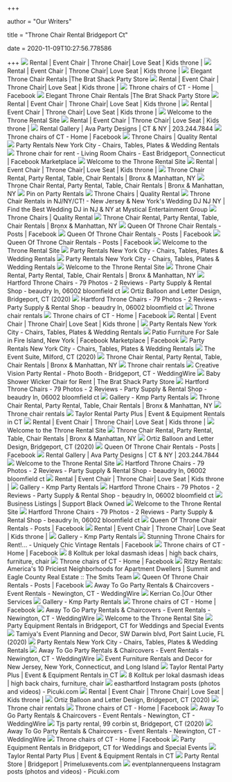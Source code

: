 +++
        
author = "Our Writers"
        
title = "Throne Chair Rental Bridgeport Ct"
        
date = 2020-11-09T10:27:56.778586
        
+++
[ ![](https://static.wixstatic.com/media/76a6e4_a9bb62ce9cbb447ba98b86fed893f82d~mv2.jpg/v1/fill/w_376,h_281,fp_0.50_0.50,q_90/76a6e4_a9bb62ce9cbb447ba98b86fed893f82d~mv2.jpg)](https://static.wixstatic.com/media/76a6e4_a9bb62ce9cbb447ba98b86fed893f82d~mv2.jpg/v1/fill/w_376,h_281,fp_0.50_0.50,q_90/76a6e4_a9bb62ce9cbb447ba98b86fed893f82d~mv2.jpg) Rental | Event Chair | Throne Chair| Love Seat | Kids throne |
[ ![](https://static.wixstatic.com/media/76a6e4_bc0ef8f6cd114be9897eb08814f60688~mv2.jpg/v1/fill/w_376,h_281,fp_0.50_0.50,q_90/76a6e4_bc0ef8f6cd114be9897eb08814f60688~mv2.jpg)](https://static.wixstatic.com/media/76a6e4_bc0ef8f6cd114be9897eb08814f60688~mv2.jpg/v1/fill/w_376,h_281,fp_0.50_0.50,q_90/76a6e4_bc0ef8f6cd114be9897eb08814f60688~mv2.jpg) Rental | Event Chair | Throne Chair| Love Seat | Kids throne |
[ ![](https://thebratshack.com/wp-content/uploads/2015/12/thronechairsm.jpg)](https://thebratshack.com/wp-content/uploads/2015/12/thronechairsm.jpg) Elegant Throne Chair Rentals |The Brat Shack Party Store
[ ![](https://static.wixstatic.com/media/76a6e4_ee9b30d646894208922c69b92b851df1~mv2_d_2951_4032_s_4_2.jpg/v1/fill/w_181,h_247,fp_0.50_0.50,q_90/76a6e4_ee9b30d646894208922c69b92b851df1~mv2_d_2951_4032_s_4_2.jpg)](https://static.wixstatic.com/media/76a6e4_ee9b30d646894208922c69b92b851df1~mv2_d_2951_4032_s_4_2.jpg/v1/fill/w_181,h_247,fp_0.50_0.50,q_90/76a6e4_ee9b30d646894208922c69b92b851df1~mv2_d_2951_4032_s_4_2.jpg) Rental | Event Chair | Throne Chair| Love Seat | Kids throne |
[ ![](https://lookaside.fbsbx.com/lookaside/crawler/media/?media_id=433507686995214)](https://lookaside.fbsbx.com/lookaside/crawler/media/?media_id=433507686995214) Throne chairs of CT - Home | Facebook
[ ![](https://thebratshack.com/wp-content/uploads/2017/12/whitesilverthronechair.jpg)](https://thebratshack.com/wp-content/uploads/2017/12/whitesilverthronechair.jpg) Elegant Throne Chair Rentals |The Brat Shack Party Store
[ ![](https://static.wixstatic.com/media/76a6e4_546f5696e7ad4dc79b28c6617c6d7b95~mv2.jpg/v1/fill/w_202,h_269,fp_0.50_0.50,q_90/76a6e4_546f5696e7ad4dc79b28c6617c6d7b95~mv2.jpg)](https://static.wixstatic.com/media/76a6e4_546f5696e7ad4dc79b28c6617c6d7b95~mv2.jpg/v1/fill/w_202,h_269,fp_0.50_0.50,q_90/76a6e4_546f5696e7ad4dc79b28c6617c6d7b95~mv2.jpg) Rental | Event Chair | Throne Chair| Love Seat | Kids throne |
[ ![](https://static.wixstatic.com/media/76a6e4_4e6e198604534079b7b6b78ce1db3323~mv2_d_3024_4032_s_4_2.jpg/v1/fill/w_184,h_247,fp_0.50_0.50,q_90/76a6e4_4e6e198604534079b7b6b78ce1db3323~mv2_d_3024_4032_s_4_2.jpg)](https://static.wixstatic.com/media/76a6e4_4e6e198604534079b7b6b78ce1db3323~mv2_d_3024_4032_s_4_2.jpg/v1/fill/w_184,h_247,fp_0.50_0.50,q_90/76a6e4_4e6e198604534079b7b6b78ce1db3323~mv2_d_3024_4032_s_4_2.jpg) Rental | Event Chair | Throne Chair| Love Seat | Kids throne |
[ ![](https://files.sysers.com/cp/upload/bostonthrone/editor/throne.png)](https://files.sysers.com/cp/upload/bostonthrone/editor/throne.png) Welcome to the Throne Rental Site
[ ![](https://static.wixstatic.com/media/76a6e4_8cc115fb5eb145d49dd56b13b8a41f29~mv2.jpg/v1/fill/w_376,h_281,fp_0.50_0.50,q_90/76a6e4_8cc115fb5eb145d49dd56b13b8a41f29~mv2.jpg)](https://static.wixstatic.com/media/76a6e4_8cc115fb5eb145d49dd56b13b8a41f29~mv2.jpg/v1/fill/w_376,h_281,fp_0.50_0.50,q_90/76a6e4_8cc115fb5eb145d49dd56b13b8a41f29~mv2.jpg) Rental | Event Chair | Throne Chair| Love Seat | Kids throne |
[ ![](https://lirp-cdn.multiscreensite.com/4359a251/dms3rep/multi/opt/Party-Rental-Package%2C-Throne-Chair%2C-Name-Table%2C-Blue-and-Silver-Backdrop%2C-Sweet16-1920w.jpg)](https://lirp-cdn.multiscreensite.com/4359a251/dms3rep/multi/opt/Party-Rental-Package%2C-Throne-Chair%2C-Name-Table%2C-Blue-and-Silver-Backdrop%2C-Sweet16-1920w.jpg) Rental Gallery | Ava Party Designs | CT & NY | 203.244.7844
[ ![](https://lookaside.fbsbx.com/lookaside/crawler/media/?media_id=561919847817804&get_thumbnail=1)](https://lookaside.fbsbx.com/lookaside/crawler/media/?media_id=561919847817804&get_thumbnail=1) Throne chairs of CT - Home | Facebook
[ ![](https://qualityrental.com/pub/media/catalog/product/cache/c687aa7517cf01e65c009f6943c2b1e9/k/i/king-throne.jpg)](https://qualityrental.com/pub/media/catalog/product/cache/c687aa7517cf01e65c009f6943c2b1e9/k/i/king-throne.jpg) Throne Chairs | Quality Rental
[ ![](https://eventlyst.com/wp-content/uploads/2019/10/victoria-300x300.jpg)](https://eventlyst.com/wp-content/uploads/2019/10/victoria-300x300.jpg) Party Rentals New York City - Chairs, Tables, Plates & Wedding Rentals
[ ![](https://lookaside.fbsbx.com/lookaside/crawler/media/?media_id=548047965935429)](https://lookaside.fbsbx.com/lookaside/crawler/media/?media_id=548047965935429) Throne chair for rent - Living Room Chairs - East Bridgeport, Connecticut |  Facebook Marketplace
[ ![](https://files.sysers.com/cp/upload/bostonthrone/categories/med/gwsingle.jpg)](https://files.sysers.com/cp/upload/bostonthrone/categories/med/gwsingle.jpg) Welcome to the Throne Rental Site
[ ![](https://static.wixstatic.com/media/76a6e4_ae691f661d734ef2afbc3281eeb762a7~mv2_d_4027_2813_s_4_2.jpg/v1/fill/w_375,h_261,fp_0.50_0.50,q_90/76a6e4_ae691f661d734ef2afbc3281eeb762a7~mv2_d_4027_2813_s_4_2.jpg)](https://static.wixstatic.com/media/76a6e4_ae691f661d734ef2afbc3281eeb762a7~mv2_d_4027_2813_s_4_2.jpg/v1/fill/w_375,h_261,fp_0.50_0.50,q_90/76a6e4_ae691f661d734ef2afbc3281eeb762a7~mv2_d_4027_2813_s_4_2.jpg) Rental | Event Chair | Throne Chair| Love Seat | Kids throne |
[ ![](https://www.abbottspartyrental.com/image/135149693.jpg)](https://www.abbottspartyrental.com/image/135149693.jpg) Throne Chair Rental, Party Rental, Table, Chair Rentals | Bronx &  Manhattan, NY
[ ![](https://www.abbottspartyrental.com/image/135149703.jpg)](https://www.abbottspartyrental.com/image/135149703.jpg) Throne Chair Rental, Party Rental, Table, Chair Rentals | Bronx &  Manhattan, NY
[ ![](https://i.pinimg.com/originals/9e/ff/9c/9eff9c6011a17ed7e01e9e14e85ce61f.jpg)](https://i.pinimg.com/originals/9e/ff/9c/9eff9c6011a17ed7e01e9e14e85ce61f.jpg) Pin on Party Rentals
[ ![](https://qualityrental.com/pub/media/catalog/product/cache/c687aa7517cf01e65c009f6943c2b1e9/q/u/queen-throne.jpg)](https://qualityrental.com/pub/media/catalog/product/cache/c687aa7517cf01e65c009f6943c2b1e9/q/u/queen-throne.jpg) Throne Chairs | Quality Rental
[ ![](https://www.medjs.com/wp-content/uploads/2017/05/chair-5.png)](https://www.medjs.com/wp-content/uploads/2017/05/chair-5.png) Throne Chair Rentals in NJ/NY/CT! - New Jersey & New York's Wedding DJ NJ  NY | Find the Best Wedding DJ in NJ & NY at Mystical Entertainment Group
[ ![](https://qualityrental.com/pub/media/catalog/product/cache/c687aa7517cf01e65c009f6943c2b1e9/t/h/throne-pair.jpg)](https://qualityrental.com/pub/media/catalog/product/cache/c687aa7517cf01e65c009f6943c2b1e9/t/h/throne-pair.jpg) Throne Chairs | Quality Rental
[ ![](https://www.abbottspartyrental.com/image/135149711.jpg)](https://www.abbottspartyrental.com/image/135149711.jpg) Throne Chair Rental, Party Rental, Table, Chair Rentals | Bronx &  Manhattan, NY
[ ![](https://lookaside.fbsbx.com/lookaside/crawler/media/?media_id=629804501258453)](https://lookaside.fbsbx.com/lookaside/crawler/media/?media_id=629804501258453) Queen Of Throne Chair Rentals - Posts | Facebook
[ ![](https://lookaside.fbsbx.com/lookaside/crawler/media/?media_id=474973056741599)](https://lookaside.fbsbx.com/lookaside/crawler/media/?media_id=474973056741599) Queen Of Throne Chair Rentals - Posts | Facebook
[ ![](https://lookaside.fbsbx.com/lookaside/crawler/media/?media_id=629804474591789)](https://lookaside.fbsbx.com/lookaside/crawler/media/?media_id=629804474591789) Queen Of Throne Chair Rentals - Posts | Facebook
[ ![](https://files.sysers.com/cp/upload/bostonthrone/categories/med/whitepetite.jpg)](https://files.sysers.com/cp/upload/bostonthrone/categories/med/whitepetite.jpg) Welcome to the Throne Rental Site
[ ![](https://eventlyst.com/wp-content/uploads/2019/10/Cleo-white-2-300x300.jpg)](https://eventlyst.com/wp-content/uploads/2019/10/Cleo-white-2-300x300.jpg) Party Rentals New York City - Chairs, Tables, Plates & Wedding Rentals
[ ![](https://eventlyst.com/wp-content/uploads/2019/10/elizabeth-300x300.jpg)](https://eventlyst.com/wp-content/uploads/2019/10/elizabeth-300x300.jpg) Party Rentals New York City - Chairs, Tables, Plates & Wedding Rentals
[ ![](https://files.sysers.com/cp/upload/bostonthrone/categories/med/doublegold63L30D72H_-_Copy_-_Copy.jpg)](https://files.sysers.com/cp/upload/bostonthrone/categories/med/doublegold63L30D72H_-_Copy_-_Copy.jpg) Welcome to the Throne Rental Site
[ ![](https://www.abbottspartyrental.com/image/135149708.jpg)](https://www.abbottspartyrental.com/image/135149708.jpg) Throne Chair Rental, Party Rental, Table, Chair Rentals | Bronx &  Manhattan, NY
[ ![](https://lookaside.fbsbx.com/lookaside/crawler/media/?media_id=735900490219672)](https://lookaside.fbsbx.com/lookaside/crawler/media/?media_id=735900490219672) Hartford Throne Chairs - 79 Photos - 2 Reviews - Party Supply & Rental Shop  - beaudry ln, 06002 bloomfield ct
[ ![](https://scontent.fymy1-2.fna.fbcdn.net/v/t1.0-9/s720x720/89471815_1095211887510093_6618192570436550656_o.jpg?_nc_cat=106&_nc_sid=110474&_nc_ohc=xux66bCiNHwAX8-3ygv&_nc_ht=scontent.fymy1-2.fna&tp=7&oh=2869a50b2249c38d8a60b31df2f421c7&oe=5F9F87D9)](https://scontent.fymy1-2.fna.fbcdn.net/v/t1.0-9/s720x720/89471815_1095211887510093_6618192570436550656_o.jpg?_nc_cat=106&_nc_sid=110474&_nc_ohc=xux66bCiNHwAX8-3ygv&_nc_ht=scontent.fymy1-2.fna&tp=7&oh=2869a50b2249c38d8a60b31df2f421c7&oe=5F9F87D9) Ortiz Balloon and Letter Design, Bridgeport, CT (2020)
[ ![](https://lookaside.fbsbx.com/lookaside/crawler/media/?media_id=427951031014621)](https://lookaside.fbsbx.com/lookaside/crawler/media/?media_id=427951031014621) Hartford Throne Chairs - 79 Photos - 2 Reviews - Party Supply & Rental Shop  - beaudry ln, 06002 bloomfield ct
[ ![](https://files.secure.website/wscfus/8965185/26796725/20201003-1935301-w1920-o.jpg)](https://files.secure.website/wscfus/8965185/26796725/20201003-1935301-w1920-o.jpg) Throne chair rentals
[ ![](https://lookaside.fbsbx.com/lookaside/crawler/media/?media_id=434911020199769)](https://lookaside.fbsbx.com/lookaside/crawler/media/?media_id=434911020199769) Throne chairs of CT - Home | Facebook
[ ![](https://static.wixstatic.com/media/76a6e4_bf7336e0406b49e8b0866fa79c8dbe6a~mv2.jpg/v1/fill/w_376,h_281,fp_0.50_0.50,q_90/76a6e4_bf7336e0406b49e8b0866fa79c8dbe6a~mv2.jpg)](https://static.wixstatic.com/media/76a6e4_bf7336e0406b49e8b0866fa79c8dbe6a~mv2.jpg/v1/fill/w_376,h_281,fp_0.50_0.50,q_90/76a6e4_bf7336e0406b49e8b0866fa79c8dbe6a~mv2.jpg) Rental | Event Chair | Throne Chair| Love Seat | Kids throne |
[ ![](https://eventlyst.com/wp-content/uploads/2019/10/ryan-300x300.jpg)](https://eventlyst.com/wp-content/uploads/2019/10/ryan-300x300.jpg) Party Rentals New York City - Chairs, Tables, Plates & Wedding Rentals
[ ![](https://lookaside.fbsbx.com/lookaside/crawler/media/?media_id=10214317192162552)](https://lookaside.fbsbx.com/lookaside/crawler/media/?media_id=10214317192162552) Patio Furniture For Sale in Fire Island, New York | Facebook Marketplace |  Facebook
[ ![](https://eventlyst.com/wp-content/uploads/2019/04/Furniture-new.png)](https://eventlyst.com/wp-content/uploads/2019/04/Furniture-new.png) Party Rentals New York City - Chairs, Tables, Plates & Wedding Rentals
[ ![](https://scontent.fymy1-2.fna.fbcdn.net/v/t1.0-9/s720x720/109675300_646120899335639_4913886799783583651_n.jpg?_nc_cat=110&_nc_sid=2d5d41&_nc_ohc=XLT4fLFfwF4AX_Lic1v&_nc_ht=scontent.fymy1-2.fna&tp=7&oh=166701c7ca371ffcf0cb5814dce48e7d&oe=5F913A72)](https://scontent.fymy1-2.fna.fbcdn.net/v/t1.0-9/s720x720/109675300_646120899335639_4913886799783583651_n.jpg?_nc_cat=110&_nc_sid=2d5d41&_nc_ohc=XLT4fLFfwF4AX_Lic1v&_nc_ht=scontent.fymy1-2.fna&tp=7&oh=166701c7ca371ffcf0cb5814dce48e7d&oe=5F913A72) The Event Suite, Milford, CT (2020)
[ ![](https://www.abbottspartyrental.com/image/135149720.jpg)](https://www.abbottspartyrental.com/image/135149720.jpg) Throne Chair Rental, Party Rental, Table, Chair Rentals | Bronx &  Manhattan, NY
[ ![](https://files.secure.website/wscfus/8965185/7474631/20180225-153037-11-w1920-o.jpg)](https://files.secure.website/wscfus/8965185/7474631/20180225-153037-11-w1920-o.jpg) Throne chair rentals
[ ![](https://cdn0.weddingwire.com/emp/fotos/2/3/9/4/0/0/1526334219-1366fcbb32c3b0cd-1526334219-a6e3e3abb1d2bfb7-1526334219298-2-egg_shell_throne_c.jpg)](https://cdn0.weddingwire.com/emp/fotos/2/3/9/4/0/0/1526334219-1366fcbb32c3b0cd-1526334219-a6e3e3abb1d2bfb7-1526334219298-2-egg_shell_throne_c.jpg) Creative Vision Party Rental - Photo Booth - Bridgeport, CT - WeddingWire
[ ![](https://thebratshack.com/wp-content/uploads/2015/03/wickerchair-blue.jpg)](https://thebratshack.com/wp-content/uploads/2015/03/wickerchair-blue.jpg) Baby Shower Wicker Chair for Rent | The Brat Shack Party Store
[ ![](https://lookaside.fbsbx.com/lookaside/crawler/media/?media_id=579608542515535)](https://lookaside.fbsbx.com/lookaside/crawler/media/?media_id=579608542515535) Hartford Throne Chairs - 79 Photos - 2 Reviews - Party Supply & Rental Shop  - beaudry ln, 06002 bloomfield ct
[ ![](https://kmppartyrentals.com/wp-content/uploads/2020/07/Gold-White-Throne-Chair.jpeg)](https://kmppartyrentals.com/wp-content/uploads/2020/07/Gold-White-Throne-Chair.jpeg) Gallery - Kmp Party Rentals
[ ![](https://www.abbottspartyrental.com/image/135149710.jpg)](https://www.abbottspartyrental.com/image/135149710.jpg) Throne Chair Rental, Party Rental, Table, Chair Rentals | Bronx &  Manhattan, NY
[ ![](https://files.secure.website/wscfus/8965185/7474616/20180225-202027-21-w1920-o.jpg)](https://files.secure.website/wscfus/8965185/7474616/20180225-202027-21-w1920-o.jpg) Throne chair rentals
[ ![](https://taylorrentalpartyplusct.com/wp-content/uploads/2019/03/1162-2018_03_02-17_37_18-UTC.jpg)](https://taylorrentalpartyplusct.com/wp-content/uploads/2019/03/1162-2018_03_02-17_37_18-UTC.jpg) Taylor Rental Party Plus | Event & Equipment Rentals in CT
[ ![](https://static.wixstatic.com/media/76a6e4_e8dcdc6045f44a229c663a19b1e71d9c~mv2.jpg/v1/fill/w_376,h_281,fp_0.50_0.50,q_90/76a6e4_e8dcdc6045f44a229c663a19b1e71d9c~mv2.jpg)](https://static.wixstatic.com/media/76a6e4_e8dcdc6045f44a229c663a19b1e71d9c~mv2.jpg/v1/fill/w_376,h_281,fp_0.50_0.50,q_90/76a6e4_e8dcdc6045f44a229c663a19b1e71d9c~mv2.jpg) Rental | Event Chair | Throne Chair| Love Seat | Kids throne |
[ ![](https://files.sysers.com/cp/upload/bostonthrone/categories/med/kidsilverHB23W17D36H.jpg)](https://files.sysers.com/cp/upload/bostonthrone/categories/med/kidsilverHB23W17D36H.jpg) Welcome to the Throne Rental Site
[ ![](https://www.abbottspartyrental.com/image/135149712.jpg)](https://www.abbottspartyrental.com/image/135149712.jpg) Throne Chair Rental, Party Rental, Table, Chair Rentals | Bronx &  Manhattan, NY
[ ![](https://scontent.fymy1-2.fna.fbcdn.net/v/t1.0-9/s720x720/89766731_1096091534088795_2961613437899112448_o.jpg?_nc_cat=111&_nc_sid=110474&_nc_ohc=Wb5k5-cibqEAX-pIJM1&_nc_ht=scontent.fymy1-2.fna&tp=7&oh=80fd28ff1f44342455854730315193e3&oe=5F9CDBF1)](https://scontent.fymy1-2.fna.fbcdn.net/v/t1.0-9/s720x720/89766731_1096091534088795_2961613437899112448_o.jpg?_nc_cat=111&_nc_sid=110474&_nc_ohc=Wb5k5-cibqEAX-pIJM1&_nc_ht=scontent.fymy1-2.fna&tp=7&oh=80fd28ff1f44342455854730315193e3&oe=5F9CDBF1) Ortiz Balloon and Letter Design, Bridgeport, CT (2020)
[ ![](https://lookaside.fbsbx.com/lookaside/crawler/media/?media_id=698490784018493)](https://lookaside.fbsbx.com/lookaside/crawler/media/?media_id=698490784018493) Queen Of Throne Chair Rentals - Posts | Facebook
[ ![](https://lirp-cdn.multiscreensite.com/4359a251/dms3rep/multi/opt/Ava-Party-Designs-Logo-fda07548-640w.png)](https://lirp-cdn.multiscreensite.com/4359a251/dms3rep/multi/opt/Ava-Party-Designs-Logo-fda07548-640w.png) Rental Gallery | Ava Party Designs | CT & NY | 203.244.7844
[ ![](https://files.sysers.com/cp/upload/bostonthrone/categories/med/silwhiteporter.jpg)](https://files.sysers.com/cp/upload/bostonthrone/categories/med/silwhiteporter.jpg) Welcome to the Throne Rental Site
[ ![](https://lookaside.fbsbx.com/lookaside/crawler/media/?media_id=984857941990591)](https://lookaside.fbsbx.com/lookaside/crawler/media/?media_id=984857941990591) Hartford Throne Chairs - 79 Photos - 2 Reviews - Party Supply & Rental Shop  - beaudry ln, 06002 bloomfield ct
[ ![](https://threebestrated.com/awards/wedding_planners-bridgeport-2020-drk.svg)](https://threebestrated.com/awards/wedding_planners-bridgeport-2020-drk.svg) Rental | Event Chair | Throne Chair| Love Seat | Kids throne |
[ ![](https://kmppartyrentals.com/wp-content/uploads/2020/07/All_White_Throne_Chair.jpeg)](https://kmppartyrentals.com/wp-content/uploads/2020/07/All_White_Throne_Chair.jpeg) Gallery - Kmp Party Rentals
[ ![](https://lookaside.fbsbx.com/lookaside/crawler/media/?media_id=651218845354504)](https://lookaside.fbsbx.com/lookaside/crawler/media/?media_id=651218845354504) Hartford Throne Chairs - 79 Photos - 2 Reviews - Party Supply & Rental Shop  - beaudry ln, 06002 bloomfield ct
[ ![](https://www.supportblackowned.com/media/com_jbusinessdirectory/pictures/no_image.jpg)](https://www.supportblackowned.com/media/com_jbusinessdirectory/pictures/no_image.jpg) Business Listings | Support Black Owned
[ ![](https://files.sysers.com/cp/upload/bostonthrone/categories/med/liongold.jpg)](https://files.sysers.com/cp/upload/bostonthrone/categories/med/liongold.jpg) Welcome to the Throne Rental Site
[ ![](https://lookaside.fbsbx.com/lookaside/crawler/media/?media_id=579433959199660)](https://lookaside.fbsbx.com/lookaside/crawler/media/?media_id=579433959199660) Hartford Throne Chairs - 79 Photos - 2 Reviews - Party Supply & Rental Shop  - beaudry ln, 06002 bloomfield ct
[ ![](https://lookaside.fbsbx.com/lookaside/crawler/media/?media_id=293047111600862)](https://lookaside.fbsbx.com/lookaside/crawler/media/?media_id=293047111600862) Queen Of Throne Chair Rentals - Posts | Facebook
[ ![](https://static.wixstatic.com/media/76a6e4_1de22be22d4f48cc9d9929e04d3b5f1b~mv2.jpg/v1/fill/w_376,h_281,fp_0.50_0.50,q_90/76a6e4_1de22be22d4f48cc9d9929e04d3b5f1b~mv2.jpg)](https://static.wixstatic.com/media/76a6e4_1de22be22d4f48cc9d9929e04d3b5f1b~mv2.jpg/v1/fill/w_376,h_281,fp_0.50_0.50,q_90/76a6e4_1de22be22d4f48cc9d9929e04d3b5f1b~mv2.jpg) Rental | Event Chair | Throne Chair| Love Seat | Kids throne |
[ ![](https://kmppartyrentals.com/wp-content/uploads/2020/07/Kids_Pink_Princess_Throne_Chair.jpg)](https://kmppartyrentals.com/wp-content/uploads/2020/07/Kids_Pink_Princess_Throne_Chair.jpg) Gallery - Kmp Party Rentals
[ ![](https://lookaside.fbsbx.com/lookaside/crawler/media/?media_id=625143011158079)](https://lookaside.fbsbx.com/lookaside/crawler/media/?media_id=625143011158079) Stunning Throne Chairs for Rent!... - Uniquely Chic Vintage Rentals |  Facebook
[ ![](https://lookaside.fbsbx.com/lookaside/crawler/media/?media_id=1271545193191455)](https://lookaside.fbsbx.com/lookaside/crawler/media/?media_id=1271545193191455) Throne chairs of CT - Home | Facebook
[ ![](https://i.pinimg.com/236x/e2/b9/2d/e2b92d80d4afba7038190db2883ac42e--gold-leaf.jpg)](https://i.pinimg.com/236x/e2/b9/2d/e2b92d80d4afba7038190db2883ac42e--gold-leaf.jpg) 8 Kolltuk per lokal dasmash ideas | high back chairs, furniture, chair
[ ![](https://lookaside.fbsbx.com/lookaside/crawler/media/?media_id=1281174988895142)](https://lookaside.fbsbx.com/lookaside/crawler/media/?media_id=1281174988895142) Throne chairs of CT - Home | Facebook
[ ![](https://www.thesmitsteam.com/files/2019/04/63bd5e19bad47417ac6d543b17f3ff4e.jpg)](https://www.thesmitsteam.com/files/2019/04/63bd5e19bad47417ac6d543b17f3ff4e.jpg) Ritzy Rentals: America's 10 Priciest Neighborhoods for Apartment Dwellers |  Summit and Eagle County Real Estate :: The Smits Team
[ ![](https://lookaside.fbsbx.com/lookaside/crawler/media/?media_id=526678364904401)](https://lookaside.fbsbx.com/lookaside/crawler/media/?media_id=526678364904401) Queen Of Throne Chair Rentals - Posts | Facebook
[ ![](https://cdn0.weddingwire.com/emp/fotos/9/9/8/8/6/1/newitemswag_51_168899.jpg)](https://cdn0.weddingwire.com/emp/fotos/9/9/8/8/6/1/newitemswag_51_168899.jpg) Away To Go Party Rentals & Chaircovers - Event Rentals - Newington, CT -  WeddingWire
[ ![](https://02f0a56ef46d93f03c90-22ac5f107621879d5667e0d7ed595bdb.ssl.cf2.rackcdn.com/sites/29097/photos/1141362/e5_x435.png)](https://02f0a56ef46d93f03c90-22ac5f107621879d5667e0d7ed595bdb.ssl.cf2.rackcdn.com/sites/29097/photos/1141362/e5_x435.png) Kerrian Co.|Our Other Services
[ ![](https://kmppartyrentals.com/wp-content/uploads/2020/07/Kids_Lion_Throne_Chair.jpg)](https://kmppartyrentals.com/wp-content/uploads/2020/07/Kids_Lion_Throne_Chair.jpg) Gallery - Kmp Party Rentals
[ ![](https://lookaside.fbsbx.com/lookaside/crawler/media/?media_id=1281174965561811)](https://lookaside.fbsbx.com/lookaside/crawler/media/?media_id=1281174965561811) Throne chairs of CT - Home | Facebook
[ ![](https://cdn0.weddingwire.com/emp/fotos/9/9/8/8/6/1/img-6803_51_168899.jpg)](https://cdn0.weddingwire.com/emp/fotos/9/9/8/8/6/1/img-6803_51_168899.jpg) Away To Go Party Rentals & Chaircovers - Event Rentals - Newington, CT -  WeddingWire
[ ![](https://files.sysers.com/cp/upload/bostonthrone/categories/med/hindugold85W30D57H.jpg)](https://files.sysers.com/cp/upload/bostonthrone/categories/med/hindugold85W30D57H.jpg) Welcome to the Throne Rental Site
[ ![](https://eventective-media.azureedge.net/1590799_md.jpg)](https://eventective-media.azureedge.net/1590799_md.jpg) Party Equipment Rentals in Bridgeport, CT for Weddings and Special Events
[ ![](https://img.foodyas.com/1/v/t1.0-0/p180x540/64753928_2321729504576923_7661265939941294080_n.jpg?_nc_cat=104&_nc_ohc=wCcWVTESlVIAQnWE_PDrz_yceJOvi7Q1sC_Cf6DYD3g9vGnBrntneGfbA&_nc_ht=scontent.xx&oh=b0db27197350d8f0cba9e6dd0d7dde24&oe=5E69824C)](https://img.foodyas.com/1/v/t1.0-0/p180x540/64753928_2321729504576923_7661265939941294080_n.jpg?_nc_cat=104&_nc_ohc=wCcWVTESlVIAQnWE_PDrz_yceJOvi7Q1sC_Cf6DYD3g9vGnBrntneGfbA&_nc_ht=scontent.xx&oh=b0db27197350d8f0cba9e6dd0d7dde24&oe=5E69824C) Tamiya's Event Planning and Decor, SW Darwin blvd, Port Saint Lucie, FL  (2020)
[ ![](https://eventlyst.com/wp-content/uploads/woocommerce-placeholder-300x300.png)](https://eventlyst.com/wp-content/uploads/woocommerce-placeholder-300x300.png) Party Rentals New York City - Chairs, Tables, Plates & Wedding Rentals
[ ![](https://cdn0.weddingwire.com/emp/fotos/9/9/8/8/6/1/img-2266-2_51_168899.jpg)](https://cdn0.weddingwire.com/emp/fotos/9/9/8/8/6/1/img-2266-2_51_168899.jpg) Away To Go Party Rentals & Chaircovers - Event Rentals - Newington, CT -  WeddingWire
[ ![](https://www.iloungedecor.com/images/cabanas/cabana2017_1.jpg)](https://www.iloungedecor.com/images/cabanas/cabana2017_1.jpg) Event Furniture Rentals and Decor for New Jersey, New York, Connecticut,  and Long Island
[ ![](https://taylorrentalpartyplusct.com/wp-content/uploads/2019/03/IMG_8185-2018_03_02-17_37_18-UTC.CR2_.jpg)](https://taylorrentalpartyplusct.com/wp-content/uploads/2019/03/IMG_8185-2018_03_02-17_37_18-UTC.CR2_.jpg) Taylor Rental Party Plus | Event & Equipment Rentals in CT
[ ![](https://i.pinimg.com/236x/c8/47/8d/c8478da4e1812da2d3f24f2c839fe229--spa-pedicure-chairs-chair-sale.jpg)](https://i.pinimg.com/236x/c8/47/8d/c8478da4e1812da2d3f24f2c839fe229--spa-pedicure-chairs-chair-sale.jpg) 8 Kolltuk per lokal dasmash ideas | high back chairs, furniture, chair
[ ![](https://scontent-yyz1-1.cdninstagram.com/v/t51.2885-15/sh0.08/e35/s640x640/80707484_2974815695885158_4032890721434022548_n.jpg?_nc_ht=scontent-yyz1-1.cdninstagram.com&_nc_cat=110&_nc_ohc=T9SqugV3tgEAX-8xrPi&oh=b7b8a56a455864f447dcd089c9aa9a89&oe=5ED78FB0)](https://scontent-yyz1-1.cdninstagram.com/v/t51.2885-15/sh0.08/e35/s640x640/80707484_2974815695885158_4032890721434022548_n.jpg?_nc_ht=scontent-yyz1-1.cdninstagram.com&_nc_cat=110&_nc_ohc=T9SqugV3tgEAX-8xrPi&oh=b7b8a56a455864f447dcd089c9aa9a89&oe=5ED78FB0) easthartford Instagram posts (photos and videos) - Picuki.com
[ ![](https://static.wixstatic.com/media/76a6e4_60a00b814855468b8cdfc0f0aaa7dae9~mv2.jpg/v1/fill/w_376,h_281,fp_0.50_0.50,q_90/76a6e4_60a00b814855468b8cdfc0f0aaa7dae9~mv2.jpg)](https://static.wixstatic.com/media/76a6e4_60a00b814855468b8cdfc0f0aaa7dae9~mv2.jpg/v1/fill/w_376,h_281,fp_0.50_0.50,q_90/76a6e4_60a00b814855468b8cdfc0f0aaa7dae9~mv2.jpg) Rental | Event Chair | Throne Chair| Love Seat | Kids throne |
[ ![](https://scontent.fymy1-1.fna.fbcdn.net/v/t1.0-9/s720x720/86710555_1078656962498919_2865155348673593344_n.jpg?_nc_cat=109&_nc_sid=110474&_nc_ohc=wD0OLAmvGiwAX9JNbXT&_nc_ht=scontent.fymy1-1.fna&tp=7&oh=a913756df0c1f3f356800c275c96b3d8&oe=5F9F6070)](https://scontent.fymy1-1.fna.fbcdn.net/v/t1.0-9/s720x720/86710555_1078656962498919_2865155348673593344_n.jpg?_nc_cat=109&_nc_sid=110474&_nc_ohc=wD0OLAmvGiwAX9JNbXT&_nc_ht=scontent.fymy1-1.fna&tp=7&oh=a913756df0c1f3f356800c275c96b3d8&oe=5F9F6070) Ortiz Balloon and Letter Design, Bridgeport, CT (2020)
[ ![](https://files.secure.website/wscfus/8965185/7370776/mom-logo-2-w1280-o.png)](https://files.secure.website/wscfus/8965185/7370776/mom-logo-2-w1280-o.png) Throne chair rentals
[ ![](https://lookaside.fbsbx.com/lookaside/crawler/media/?media_id=211247696317764)](https://lookaside.fbsbx.com/lookaside/crawler/media/?media_id=211247696317764) Throne chairs of CT - Home | Facebook
[ ![](https://cdn0.weddingwire.com/emp/fotos/9/9/8/8/6/1/agua3_51_168899.jpg)](https://cdn0.weddingwire.com/emp/fotos/9/9/8/8/6/1/agua3_51_168899.jpg) Away To Go Party Rentals & Chaircovers - Event Rentals - Newington, CT -  WeddingWire
[ ![](https://scontent.fymy1-2.fna.fbcdn.net/v/t1.0-0/p180x540/116156606_3145520615524402_1789590733073579159_o.jpg?_nc_cat=101&_nc_sid=110474&_nc_ohc=8AxWDkQ7l_0AX-7P0SH&_nc_ht=scontent.fymy1-2.fna&tp=6&oh=870ac9f3c248bcdb72c80f8828e1a853&oe=5FA2BE94)](https://scontent.fymy1-2.fna.fbcdn.net/v/t1.0-0/p180x540/116156606_3145520615524402_1789590733073579159_o.jpg?_nc_cat=101&_nc_sid=110474&_nc_ohc=8AxWDkQ7l_0AX-7P0SH&_nc_ht=scontent.fymy1-2.fna&tp=6&oh=870ac9f3c248bcdb72c80f8828e1a853&oe=5FA2BE94) Tjs party rental, 99 corbin st, Bridgeport, CT (2020)
[ ![](https://cdn0.weddingwire.com/emp/fotos/9/9/8/8/6/1/silvertablewedding_51_168899.jpg)](https://cdn0.weddingwire.com/emp/fotos/9/9/8/8/6/1/silvertablewedding_51_168899.jpg) Away To Go Party Rentals & Chaircovers - Event Rentals - Newington, CT -  WeddingWire
[ ![](https://lookaside.fbsbx.com/lookaside/crawler/media/?media_id=1271545239858117)](https://lookaside.fbsbx.com/lookaside/crawler/media/?media_id=1271545239858117) Throne chairs of CT - Home | Facebook
[ ![](https://eventective-media.azureedge.net/398403.jpg)](https://eventective-media.azureedge.net/398403.jpg) Party Equipment Rentals in Bridgeport, CT for Weddings and Special Events
[ ![](https://taylorrentalpartyplusct.com/wp-content/uploads/2019/03/IMG_8223-2018_03_02-17_37_18-UTC.jpg)](https://taylorrentalpartyplusct.com/wp-content/uploads/2019/03/IMG_8223-2018_03_02-17_37_18-UTC.jpg) Taylor Rental Party Plus | Event & Equipment Rentals in CT
[ ![](https://static.wixstatic.com/media/938d0f_5894c00a45e84f8b8ba5073229dee416.jpg/v1/fill/w_266,h_623,al_c,q_80/938d0f_5894c00a45e84f8b8ba5073229dee416.webp)](https://static.wixstatic.com/media/938d0f_5894c00a45e84f8b8ba5073229dee416.jpg/v1/fill/w_266,h_623,al_c,q_80/938d0f_5894c00a45e84f8b8ba5073229dee416.webp) Party Rental Store | Bridgeport | Primeluxevents.com
[ ![](https://scontent-lga3-1.cdninstagram.com/v/t51.2885-15/e35/32600898_230186347565643_4282523229555261440_n.jpg?_nc_ht=scontent-lga3-1.cdninstagram.com&_nc_cat=103&_nc_ohc=RUbe744KUOAAX-n4uP7&oh=959fd659a355407fb0e9161ce074aa4b&oe=5EAEE9E9)](https://scontent-lga3-1.cdninstagram.com/v/t51.2885-15/e35/32600898_230186347565643_4282523229555261440_n.jpg?_nc_ht=scontent-lga3-1.cdninstagram.com&_nc_cat=103&_nc_ohc=RUbe744KUOAAX-n4uP7&oh=959fd659a355407fb0e9161ce074aa4b&oe=5EAEE9E9) eventplannerqueens Instagram posts (photos and videos) - Picuki.com

